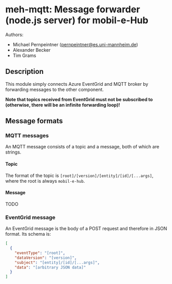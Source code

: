 # meh-mqtt: Message forwarder (node.js server) for mobil-e-Hub
Authors:
- Michael Pernpeintner (pernpeintner@es.uni-mannheim.de)
- Alexander Becker
- Tim Grams

## Description
This module simply connects Azure EventGrid and MQTT broker by forwarding messages to the other component. 

**Note that topics received from EventGrid must not be subscribed to (otherwise, there will be an infinite forwarding loop)!**

## Message formats
### MQTT messages
An MQTT message consists of a topic and a message, both of which are strings.
#### Topic
The format of the topic is `[root]/[version]/[entity]/[id]/[...args]`, where the root is always `mobil-e-hub`.

#### Message
TODO


### EventGrid message
An EventGrid message is the body of a POST request and therefore in JSON format. Its schema is:

```json
[
  {
    "eventType": "[root]",
    "dataVersion": "[version]",
    "subject": "[entity]/[id]/[...args]",
    "data": "[arbitrary JSON data]"
  }
]
```
